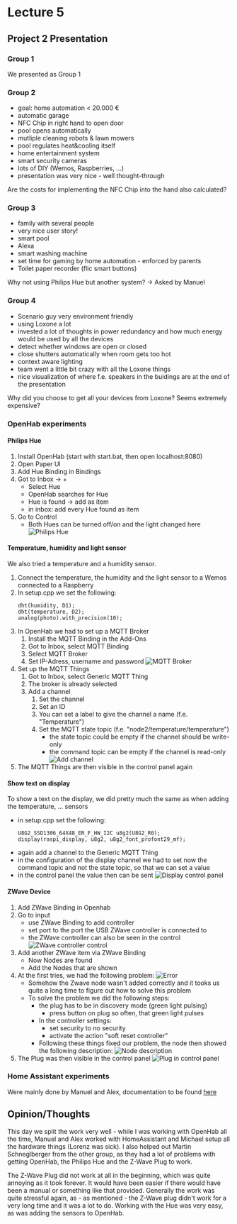 # Lecture 5
## Project 2 Presentation
### Group 1
We presented as Group 1

### Group 2
- goal: home automation < 20.000 €
- automatic garage
- NFC Chip in right hand to open door
- pool opens automatically
- mutliple cleaning robots & lawn mowers
- pool regulates heat&cooling itself
- home entertainment system
- smart security cameras
- lots of DIY (Wemos, Raspberries, ...)
- presentation was very nice - well thought-through

Are the costs for implementing the NFC Chip into the hand also calculated?

### Group 3
- family with several people
- very nice user story!
- smart pool
- Alexa
- smart washing machine
- set time for gaming by home automation - enforced by parents
- Toilet paper recorder (flic smart buttons)

Why not using Philips Hue but another system? -> Asked by Manuel

### Group 4
- Scenario guy very environment friendly
- using Loxone a lot
- invested a lot of thoughts in power redundancy and how much energy would be used by all the devices
- detect whether windows are open or closed
- close shutters automatically when room gets too hot
- context aware lighting
- team went a little bit crazy with all the Loxone things
- nice visualization of where f.e. speakers in the buidings are at the end of the presentation

Why did you choose to get all your devices from Loxone? Seems extremely expensive?

### OpenHab experiments
#### Philips Hue
1. Install OpenHab (start with start.bat, then open localhost:8080)
2. Open Paper UI
3. Add Hue Binding in Bindings
4. Got to Inbox -> +
    - Select Hue
    - OpenHab searches for Hue
    - Hue is found -> add as item
    - in inbox: add every Hue found as item
5. Go to Control
    - Both Hues can be turned off/on and the light changed here
    ![Philips Hue](./images/openhab_hue_control.PNG)

#### Temperature, humidity and light sensor
We also tried a temperature and a humidity sensor.
1. Connect the temperature, the humidity and the light sensor to a Wemos connected to a Raspberry
2. In setup.cpp we set the following:
    ```
    dht(humidity, D1); 
    dht(temperature, D2); 
    analog(photo).with_precision(10);
    ```
3. In OpenHab we had to set up a MQTT Broker
    1. Install the MQTT Binding in the Add-Ons
    2. Got to Inbox, select MQTT Binding
    3. Select MQTT Broker
    4. Set IP-Adress, username and password
    ![MQTT Broker](./images/mqtt_broker.PNG)
4. Set up the MQTT Things
    1. Got to Inbox, select Generic MQTT Thing
    2. The broker is already selected
    3. Add a channel
        1. Set the channel
        2. Set an ID
        3. You can set a label to give the channel a name (f.e. "Temperature")
        4. Set the MQTT state topic (f.e. "node2/temperature/temperature")
            - the state topic could be empty if the channel should be write-only
            - the command topic can be empty if the channel is read-only
    ![Add channel](./images/temperature_openhab_2.PNG)
5. The MQTT Things are then visible in the control panel again

#### Show text on display
To show a text on the display, we did pretty much the same as when adding the temperature, ... sensors
- in setup.cpp set the following:
    ```
    U8G2_SSD1306_64X48_ER_F_HW_I2C u8g2(U8G2_R0);
    display(raspi_display, u8g2, u8g2_font_profont29_mf);
    ```
- again add a channel to the Generic MQTT Thing
- in the configuration of the display channel we had to set now the command topic and not the state topic, so that we can set a value
- in the control panel the value then can be sent
![Display control panel](./images/raspberry_pi_final.PNG)


#### ZWave Device
1. Add ZWave Binding in Openhab
2. Go to input
    - use ZWave Binding to add controller
    - set port to the port the USB ZWave controller is connected to
    - the ZWave controller can also be seen in the control
    ![ZWave controller control](./images/z-wave-1.PNG)
3. Add another ZWave item via ZWave Binding
    - Now Nodes are found
    - Add the Nodes that are shown
4. At the first tries, we had the following problem:
![Error](./images/zwave_unknown_problem.PNG)
    - Somehow the Zwave node wasn't added correctly and it tooks us quite a long time to figure out how to solve this problem
    - To solve the problem we did the following steps:
        - the plug has to be in discovery mode (green light pulsing)
            - press button on plug so often, that green light pulses
        - In the controller settings:
            - set security to no security
            - activate the action "soft reset controller"
        - Following these things fixed our problem, the node then showed the following description:
        ![Node description](./images/z_wave_node_recognized.PNG)
5. The Plug was then visible in the control panel
    ![Plug in control panel](./images/zwave_node_final.PNG)

### Home Assistant experiments
Were mainly done by Manuel and Alex, documentation to be found [here](../../Lecture%20Manuel/Lecture%205/ReadMe.md)

## Opinion/Thoughts
This day we split the work very well - while I was working with OpenHab all the time, Manuel and Alex worked with HomeAssistant and Michael setup all the hardware things (Lorenz was sick). I also helped out Martin Schneglberger from the other group, as they had a lot of problems with getting OpenHab, the Philips Hue and the Z-Wave Plug to work.

The Z-Wave Plug did not work at all in the beginning, which was quite annoying as it took forever. It would have been easier if there would have been a manual or something like that provided. Generally the work was quite stressful again, as - as mentioned - the Z-Wave plug didn't work for a very long time and it was a lot to do. Working with the Hue was very easy, as was adding the sensors to OpenHab.
